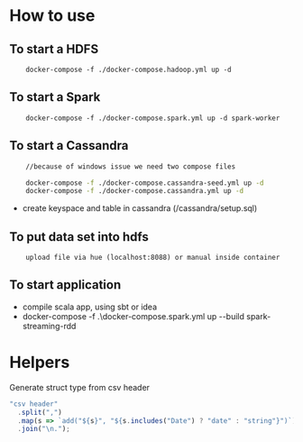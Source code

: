 # How to use

## To start a HDFS

```
    docker-compose -f ./docker-compose.hadoop.yml up -d
```

## To start a Spark

```
    docker-compose -f ./docker-compose.spark.yml up -d spark-worker
```

## To start a Cassandra

```bash
    //because of windows issue we need two compose files

    docker-compose -f ./docker-compose.cassandra-seed.yml up -d
    docker-compose -f ./docker-compose.cassandra.yml up -d
```

- create keyspace and table in cassandra (/cassandra/setup.sql)

## To put data set into hdfs

```
    upload file via hue (localhost:8088) or manual inside container
```

## To start application

- compile scala app, using sbt or idea
- docker-compose -f .\docker-compose.spark.yml up --build spark-streaming-rdd

# Helpers

Generate struct type from csv header

```javascript
"csv header"
  .split(",")
  .map(s => `add("${s}", "${s.includes("Date") ? "date" : "string"}")`)
  .join("\n.");
```
